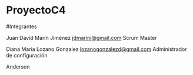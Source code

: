 # ProyectoC4

#Integrantes

Juan David Marín Jiménez
jdmarinj@gmail.com
Scrum Master

Diana Maria Lozano Gonzalez
lozanogonzalezd@gmail.com
Administrador de configuración 

Anderson